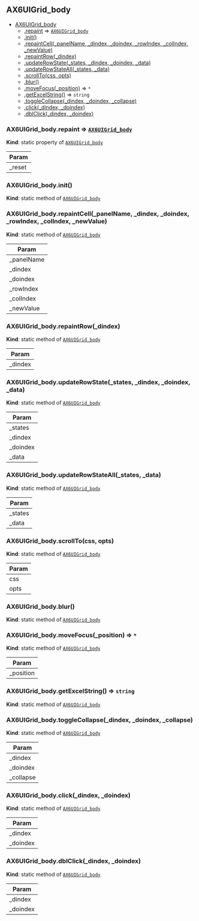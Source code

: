 <a name="module_AX6UIGrid_body"></a>

## AX6UIGrid_body

* [AX6UIGrid_body](#module_AX6UIGrid_body)
    * [.repaint](#module_AX6UIGrid_body.repaint) ⇒ <code>[AX6UIGrid_body](#module_AX6UIGrid_body)</code>
    * [.init()](#module_AX6UIGrid_body.init)
    * [.repaintCell(_panelName, _dindex, _doindex, _rowIndex, _colIndex, _newValue)](#module_AX6UIGrid_body.repaintCell)
    * [.repaintRow(_dindex)](#module_AX6UIGrid_body.repaintRow)
    * [.updateRowState(_states, _dindex, _doindex, _data)](#module_AX6UIGrid_body.updateRowState)
    * [.updateRowStateAll(_states, _data)](#module_AX6UIGrid_body.updateRowStateAll)
    * [.scrollTo(css, opts)](#module_AX6UIGrid_body.scrollTo)
    * [.blur()](#module_AX6UIGrid_body.blur)
    * [.moveFocus(_position)](#module_AX6UIGrid_body.moveFocus) ⇒ <code>\*</code>
    * [.getExcelString()](#module_AX6UIGrid_body.getExcelString) ⇒ <code>string</code>
    * [.toggleCollapse(_dindex, _doindex, _collapse)](#module_AX6UIGrid_body.toggleCollapse)
    * [.click(_dindex, _doindex)](#module_AX6UIGrid_body.click)
    * [.dblClick(_dindex, _doindex)](#module_AX6UIGrid_body.dblClick)

<a name="module_AX6UIGrid_body.repaint"></a>

### AX6UIGrid_body.repaint ⇒ <code>[AX6UIGrid_body](#module_AX6UIGrid_body)</code>
**Kind**: static property of <code>[AX6UIGrid_body](#module_AX6UIGrid_body)</code>  

| Param |
| --- |
| _reset | 

<a name="module_AX6UIGrid_body.init"></a>

### AX6UIGrid_body.init()
**Kind**: static method of <code>[AX6UIGrid_body](#module_AX6UIGrid_body)</code>  
<a name="module_AX6UIGrid_body.repaintCell"></a>

### AX6UIGrid_body.repaintCell(_panelName, _dindex, _doindex, _rowIndex, _colIndex, _newValue)
**Kind**: static method of <code>[AX6UIGrid_body](#module_AX6UIGrid_body)</code>  

| Param |
| --- |
| _panelName | 
| _dindex | 
| _doindex | 
| _rowIndex | 
| _colIndex | 
| _newValue | 

<a name="module_AX6UIGrid_body.repaintRow"></a>

### AX6UIGrid_body.repaintRow(_dindex)
**Kind**: static method of <code>[AX6UIGrid_body](#module_AX6UIGrid_body)</code>  

| Param |
| --- |
| _dindex | 

<a name="module_AX6UIGrid_body.updateRowState"></a>

### AX6UIGrid_body.updateRowState(_states, _dindex, _doindex, _data)
**Kind**: static method of <code>[AX6UIGrid_body](#module_AX6UIGrid_body)</code>  

| Param |
| --- |
| _states | 
| _dindex | 
| _doindex | 
| _data | 

<a name="module_AX6UIGrid_body.updateRowStateAll"></a>

### AX6UIGrid_body.updateRowStateAll(_states, _data)
**Kind**: static method of <code>[AX6UIGrid_body](#module_AX6UIGrid_body)</code>  

| Param |
| --- |
| _states | 
| _data | 

<a name="module_AX6UIGrid_body.scrollTo"></a>

### AX6UIGrid_body.scrollTo(css, opts)
**Kind**: static method of <code>[AX6UIGrid_body](#module_AX6UIGrid_body)</code>  

| Param |
| --- |
| css | 
| opts | 

<a name="module_AX6UIGrid_body.blur"></a>

### AX6UIGrid_body.blur()
**Kind**: static method of <code>[AX6UIGrid_body](#module_AX6UIGrid_body)</code>  
<a name="module_AX6UIGrid_body.moveFocus"></a>

### AX6UIGrid_body.moveFocus(_position) ⇒ <code>\*</code>
**Kind**: static method of <code>[AX6UIGrid_body](#module_AX6UIGrid_body)</code>  

| Param |
| --- |
| _position | 

<a name="module_AX6UIGrid_body.getExcelString"></a>

### AX6UIGrid_body.getExcelString() ⇒ <code>string</code>
**Kind**: static method of <code>[AX6UIGrid_body](#module_AX6UIGrid_body)</code>  
<a name="module_AX6UIGrid_body.toggleCollapse"></a>

### AX6UIGrid_body.toggleCollapse(_dindex, _doindex, _collapse)
**Kind**: static method of <code>[AX6UIGrid_body](#module_AX6UIGrid_body)</code>  

| Param |
| --- |
| _dindex | 
| _doindex | 
| _collapse | 

<a name="module_AX6UIGrid_body.click"></a>

### AX6UIGrid_body.click(_dindex, _doindex)
**Kind**: static method of <code>[AX6UIGrid_body](#module_AX6UIGrid_body)</code>  

| Param |
| --- |
| _dindex | 
| _doindex | 

<a name="module_AX6UIGrid_body.dblClick"></a>

### AX6UIGrid_body.dblClick(_dindex, _doindex)
**Kind**: static method of <code>[AX6UIGrid_body](#module_AX6UIGrid_body)</code>  

| Param |
| --- |
| _dindex | 
| _doindex | 

